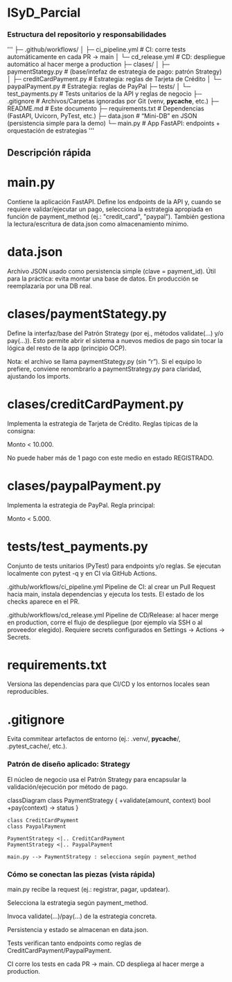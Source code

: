 # ISyD_Parcial

### Estructura del repositorio y responsabilidades

'''
├─ .github/workflows/
│  ├─ ci_pipeline.yml        # CI: corre tests automáticamente en cada PR → main
│  └─ cd_release.yml         # CD: despliegue automático al hacer merge a production
├─ clases/
│  ├─ paymentStategy.py      # (base/intefaz de estrategia de pago: patrón Strategy)
│  ├─ creditCardPayment.py   # Estrategia: reglas de Tarjeta de Crédito
│  └─ paypalPayment.py       # Estrategia: reglas de PayPal
├─ tests/
│  └─ test_payments.py       # Tests unitarios de la API y reglas de negocio
├─ .gitignore                # Archivos/Carpetas ignoradas por Git (venv, __pycache__, etc.)
├─ README.md                 # Este documento
├─ requirements.txt          # Dependencias (FastAPI, Uvicorn, PyTest, etc.)
├─ data.json                 # “Mini-DB” en JSON (persistencia simple para la demo)
└─ main.py                   # App FastAPI: endpoints + orquestación de estrategias
'''

## Descripción rápida

# main.py
Contiene la aplicación FastAPI. Define los endpoints de la API y, cuando se requiere validar/ejecutar un pago, selecciona la estrategia apropiada en función de payment_method (ej.: "credit_card", "paypal"). También gestiona la lectura/escritura de data.json como almacenamiento mínimo.

# data.json
Archivo JSON usado como persistencia simple (clave = payment_id). Útil para la práctica: evita montar una base de datos. En producción se reemplazaría por una DB real.

# clases/paymentStategy.py
Define la interfaz/base del Patrón Strategy (por ej., métodos validate(...) y/o pay(...)). Esto permite abrir el sistema a nuevos medios de pago sin tocar la lógica del resto de la app (principio OCP).

Nota: el archivo se llama paymentStategy.py (sin “r”). Si el equipo lo prefiere, conviene renombrarlo a paymentStrategy.py para claridad, ajustando los imports.

# clases/creditCardPayment.py
Implementa la estrategia de Tarjeta de Crédito. Reglas típicas de la consigna:

Monto < 10.000.

No puede haber más de 1 pago con este medio en estado REGISTRADO.

# clases/paypalPayment.py
Implementa la estrategia de PayPal. Regla principal:

Monto < 5.000.

# tests/test_payments.py
Conjunto de tests unitarios (PyTest) para endpoints y/o reglas. Se ejecutan localmente con pytest -q y en CI vía GitHub Actions.

.github/workflows/ci_pipeline.yml
Pipeline de CI: al crear un Pull Request hacia main, instala dependencias y ejecuta los tests. El estado de los checks aparece en el PR.

.github/workflows/cd_release.yml
Pipeline de CD/Release: al hacer merge en production, corre el flujo de despliegue (por ejemplo vía SSH o al proveedor elegido). Requiere secrets configurados en Settings → Actions → Secrets.

# requirements.txt
Versiona las dependencias para que CI/CD y los entornos locales sean reproducibles.

# .gitignore
Evita commitear artefactos de entorno (ej.: .venv/, __pycache__/, .pytest_cache/, etc.).

### Patrón de diseño aplicado: Strategy

El núcleo de negocio usa el Patrón Strategy para encapsular la validación/ejecución por método de pago.

classDiagram
    class PaymentStrategy {
      +validate(amount, context) bool
      +pay(context) -> status
    }

    class CreditCardPayment
    class PaypalPayment

    PaymentStrategy <|.. CreditCardPayment
    PaymentStrategy <|.. PaypalPayment

    main.py --> PaymentStrategy : selecciona según payment_method

### Cómo se conectan las piezas (vista rápida)

main.py recibe la request (ej.: registrar, pagar, updatear).

Selecciona la estrategia según payment_method.

Invoca validate(...)/pay(...) de la estrategia concreta.

Persistencia y estado se almacenan en data.json.

Tests verifican tanto endpoints como reglas de CreditCardPayment/PaypalPayment.

CI corre los tests en cada PR → main.
CD despliega al hacer merge a production.
